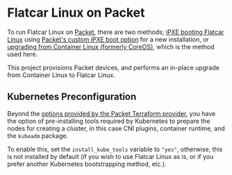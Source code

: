 Flatcar Linux on Packet
===

To run Flatcar Linux on <a href="https://packet.com">Packet</a>, there are two methods; <a href="https://docs.flatcar-linux.org/os/booting-with-ipxe/">iPXE booting Flatcar Linux</a> using <a href="https://support.packet.com/kb/articles/custom-ipxe">Packet's custom iPXE boot option</a> for a new installation, or <a href="https://docs.flatcar-linux.org/os/update-from-container-linux/">upgrading from Container Linux (formerly CoreOS)</a>, which is the method used here.

This project provisions Packet devices, and performs an in-place upgrade from Container Linux to Flatcar Linux. 

Kubernetes Preconfiguration
--

Beyond the <a href="https://www.terraform.io/docs/providers/packet/index.html">options provided by the Packet Terraform provider</a>, you have the option of pre-installing tools required by Kubernetes to prepare the nodes for creating a cluster, in this case CNI plugins, container runtime, and the `kubeadm` package. 

To enable this, set the `install_kube_tools` variable to `"yes"`, otherwise, this is not installed by default (if you wish to use Flatcar Linux as is, or if you prefer another Kubernetes bootstrapping method, etc.).

